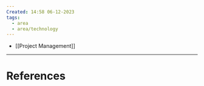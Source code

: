 ```yaml
---
Created: 14:58 06-12-2023
tags:
  - area
  - area/technology
---
```

- [[Project Management]]





--- 
# References

